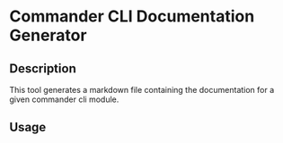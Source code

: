 # Commander CLI Documentation Generator

## Description

This tool generates a markdown file containing the documentation for a given commander cli module.

## Usage
